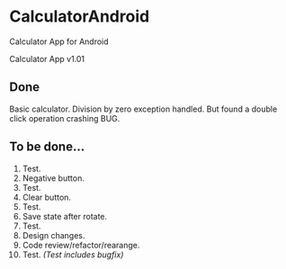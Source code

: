 # CalculatorAndroid
Calculator App for Android

Calculator App v1.01

## Done
Basic calculator.
Division by zero exception handled.
But found a double click operation crashing BUG.


## To be done...
1. Test.
2. Negative button.
3. Test.
4. Clear button.
5. Test.
6. Save state after rotate.
7. Test.
8. Design changes.
9. Code review/refactor/rearange.
10. Test.
*(Test includes bugfix)*

